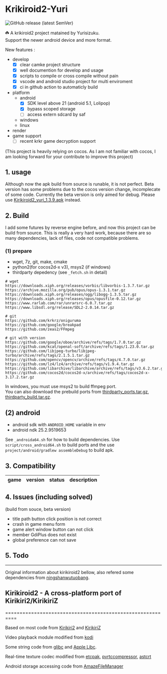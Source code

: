 # Krikiroid2-Yuri  

![GitHub release (latest SemVer)](https://img.shields.io/github/v/release/YuriSizuku/Kirikiroid2Yuri?color=green&label=krkr2yuri&style=flat-square)  

☘️ A krikiroid2 project matained by Yurisizuku.  
Support the newer android device and more format.  

New features :  

- develop  
  - [x] clear camke project structure
  - [x] well documention for develop and usage
  - [x] scripts to compile or cross compile without pain
  - [x] vscode and android studio project for multi enviroment
  - [x] ci in github action to automaticly build
- platform
  - android
    - [x] SDK level above 21 (android 5.1, Lolipop)
    - [x] bypass scoped storage
    - [ ] access extern sdcard by saf
  - windows
  - linux
- render  
- game support
  - [ ] recent krkr game decryption support

(This project is heavily relying on cocos. As I am not familiar with cocos, I am looking forward for your contribute to improve this project)

## 1. usage  

Although now the apk build from source is runable, it is not perfect. Beta version has some problems due to the cocos version change, incomplecate of some code. Currently the beta version is only aimed for debug. Please use [Kirikiroid2_yuri_1.3.9.apk](https://github.com/YuriSizuku/Kirikiroid2Yuri/releases/download/1.3.9_yuri/Kirikiroid2_yuri_1.3.9.apk) instead.  

## 2. Build  

I add some futures by reverse engine before, and now this project can be build from source.  This is really a very hard work, because there are so many dependencies, lack of files, code not compatible problems.  

### (1) prepare  

- wget, 7z, git, make, cmake  
- python2(for cocos2d-x v3), msys2 (if windows)  
- thirdparty depedency (see `_fetch.sh` in detail)  

``` shell
# wget 
https://downloads.xiph.org/releases/vorbis/libvorbis-1.3.7.tar.gz
https://archive.mozilla.org/pub/opus/opus-1.3.1.tar.gz
https://downloads.xiph.org/releases/ogg/libogg-1.3.5.tar.gz
https://downloads.xiph.org/releases/opus/opusfile-0.12.tar.gz
https://www.rarlab.com/rar/unrarsrc-6.0.7.tar.gz
https://www.libsdl.org/release/SDL2-2.0.14.tar.gz

# git
https://github.com/krkrz/oniguruma
https://github.com/google/breakpad
https://github.com/zeas2/FFmpeg

# git with version
https://github.com/google/oboe/archive/refs/tags/1.7.0.tar.gz
https://github.com/kcat/openal-soft/archive/refs/tags/1.23.0.tar.gz
https://github.com/libjpeg-turbo/libjpeg-turbo/archive/refs/tags/2.1.5.1.tar.gz
https://github.com/opencv/opencv/archive/refs/tags/4.7.0.tar.gz
https://github.com/lz4/lz4/archive/refs/tags/v1.9.4.tar.gz
https://github.com/libarchive/libarchive/archive/refs/tags/v3.6.2.tar.gz
https://github.com/cocos2d/cocos2d-x/archive/refs/tags/cocos2d-x-3.17.2.tar.gz
```

In windows, you must use msys2 to build ffmpeg port.  
You can also download the prebuild ports from [thirdparty_ports.tar.gz](https://github.com/YuriSizuku/Kirikiroid2Yuri/releases/download/deps/thirdparty_ports.tar.gz"), [thirdparty_build.tar.gz](https://github.com/YuriSizuku/Kirikiroid2Yuri/releases/download/deps/thirdparty_build.tar.gz).  

## (2) android  

- android sdk with `ANDROID_HOME` variable in env  
- android ndk 25.2.9519653  

See `_androida64.sh` for how to build dependencies.
Use `script/cross_android64.sh` to build ports and the use `project/android/gradlew assembleDebug` to build apk.

## 3. Compatibility  

|game|version|status|description|
|----|-------|------|-----------|

## 4. Issues (including solved)

(build from souce, beta version)  

- title path button click position is not correct
- crash in game menu form  
- game alert window button can not click  
- member GdiPlus does not exist
- global preference can not save

## 5. Todo

___
Original information about kirikiroid2 bellow, also refered some dependencies from [ningshanwutuobang](https://github.com/ningshanwutuobang/Kirikiroid2).  

## Kirikiroid2 - A cross-platform port of Kirikiri2/KirikiriZ  

==========================================================

Based on most code from [Kirikiri2](http://kikyou.info/tvp/) and [KirikiriZ](https://github.com/krkrz/krkrz)

Video playback module modified from [kodi](https://github.com/xbmc/xbmc)

Some string code from [glibc](https://www.gnu.org/s/libc) and [Apple Libc](https://opensource.apple.com/source/Libc).

Real-time texture codec modified from [etcpak](https://bitbucket.org/wolfpld/etcpak.git), [pvrtccompressor](https://bitbucket.org/jthlim/pvrtccompressor), [astcrt](https://github.com/daoo/astcrt)

Android storage accessing code from [AmazeFileManager](https://github.com/arpitkh96/AmazeFileManager)
